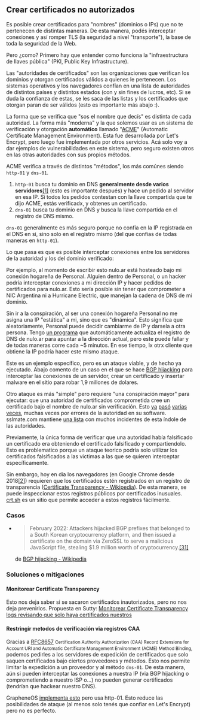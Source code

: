 ## Crear certificados no autorizados

Es posible crear certificados para "nombres" (dominios o IPs) que no te pertenecen de distintas maneras. De esta manera, podés interceptar conexiones y así romper TLS (la seguridad a nivel "transporte"), la base de toda la seguridad de la Web.

Pero ¿como? Primero hay que entender como funciona la "infraestructura de llaves pública" (PKI, Public Key Infrastructure).

Las "autoridades de certificados" son las organizaciones que verifican los dominios y otorgan certificados válidos a quienes le pertenecen. Los sistemas operativos y los navegadores confían en una lista de autoridades de distintos países y distintos estados (con y sin fines de lucros, etc). Si se duda la confianza de estas, se les saca de las listas y los certificados que otorgan paran de ser válidos (esto es importante más abajo :).

La forma que se verifica que "sos el nombre que decís" es distinta de cada autoridad. La forma más "moderna" y la que solemos usar es un sistema de verificación y otorgación **automático** llamado "[ACME]" (Automatic Certificate Management Environment). Esta fue desarrollada por Let's Encrypt, pero luego fue implementada por otros servicios. Acá solo voy a dar ejemplos de vulnerabilidades en este sistema, pero seguro existen otros en las otras autoridades con sus propios métodos.

ACME verifica a través de distintos "métodos", los más comúnes siendo `http-01` y `dns-01`.

1. `http-01` busca tu dominio en DNS **generalmente desde varios servidores**[[1]](https://letsencrypt.org/docs/challenge-types/) (esto es importante después) y hace un pedido al servidor en esa IP. Si todos los pedidos contestan con la llave compartida que te dijo ACME, estás verificadx, y obtenes un certificado.
2. `dns-01` busca tu dominio en DNS y busca la llave compartida en el registro de DNS mismo.

`dns-01` generalmente es más seguro porque no confía en la IP registrada en el DNS en si, sino solo en el registro mismo (del que confias de todas maneras en `http-01`).

Lo que pasa es que es posible interceptar conexiones entre los servidores de la autoridad y los del dominio verificado:

Por ejemplo, al momento de escribir esto nulo.ar está hosteado bajo mi conexión hogareña de Personal. Alguien dentro de Personal, o un hacker podría interceptar conexiones a mi dirección IP y hacer pedidos de certificados para nulo.ar. Esto sería posible sin tener que comprometer a NIC Argentina ni a Hurricane Electric, que manejan la cadena de DNS de mi dominio.

Sin ir a la conspiración, al ser una conexión hogareña Personal no me asigna una IP "estática" a mi, sino que es "dinámica". Esto significa que aleatoriamente, Personal puede decidir cambiarme de IP y darsela a otra persona. Tengo [un programa](https://gitea.nulo.in/Nulo/ddnser) que automáticamente actualiza el registro de DNS de nulo.ar para apuntar a la dirección actual, pero este puede fallar y de todas maneras corre cada ~5 minutos. En ese tiempo, lx otrx cliente que obtiene la IP podría hacer este mismo ataque.

Este es un ejemplo específico, pero es un ataque viable, y de hecho ya ejecutado. Abajo comento de un caso en el que se hace [BGP hijacking][BGP hijacking - Wikipedia] para interceptar las conexiones de un servidor, crear un certificado y insertar malware en el sitio para robar 1,9 millones de dolares.

Otro ataque es más "simple" pero requiere "una conspiración mayor" para ejecutar: que una autoridad de certificados comprometida cree un certificado bajo el nombre de nulo.ar sin verificación. Esto [ya](https://www.techrepublic.com/article/compromised-certificate-authorities-how-to-protect-yourself/) [pasó](https://blog.mozilla.org/security/2011/03/25/comodo-certificate-issue-follow-up/) [varias](https://www.mail-archive.com/dev-security-policy@lists.mozilla.org/msg05455.html) [veces](https://bugzilla.mozilla.org/show_bug.cgi?id=1496088), muchas veces por errores de la autoridad en su software. sslmate.com mantiene [una lista](https://sslmate.com/resources/certificate_authority_failures) con muchos incidentes de esta índole de las autoridades.

Previamente, la única forma de verificar que una autoridad había falsificado un certificado era obteniendo el certificado falsificado y compartiendolo. Esto es problematico porque un ataque teorico podría solo utilizar los certificados falsificados a las victimas a las que se quieren interceptar específicamente.

Sin embargo, hoy en día los navegadores (en Google Chrome desde 2018[[2]](https://groups.google.com/a/chromium.org/g/ct-policy/c/wHILiYf31DE/m/iMFmpMEkAQAJ)) requieren que los certificados estén registrados en un registro de transparencia ([Certificate Transparency - Wikipedia](https://en.wikipedia.org/wiki/Certificate_Transparency)). De esta manera, se puede inspeccionar estos registros públicos por certificados inusuales. [crt.sh](https://crt.sh/) es un sitio que permite acceder a estos registros fácilmente.

[ACME]: https://en.wikipedia.org/wiki/Automatic_Certificate_Management_Environment

### Casos

-   > February 2022: Attackers hijacked BGP prefixes that belonged to a South Korean cryptocurrency platform, and then issued a certificate on the domain via ZeroSSL to serve a malicious JavaScript file, stealing $1.9 million worth of cryptocurrency.[[31]](https://therecord.media/klayswap-crypto-users-lose-funds-after-bgp-hijack)

    de [BGP hijacking - Wikipedia](https://en.wikipedia.org/w/index.php?title=BGP_hijacking&oldid=1146362657)

[BGP hijacking - Wikipedia]: https://en.wikipedia.org/index.php?title=BGP_hijacking

### Soluciones o mitigaciones

#### Monitorear Certificate Transparency

Esto nos deja saber si se sacaron certificados inautorizados, pero no nos deja prevenirlos. Propuesta en Sutty: [Monitorear Certificate Transparency logs revisando que solo haya certificados nuestros](https://0xacab.org/sutty/sutty/-/issues/8880)

#### Restringir metodos de verificación via registros CAA

Gracias a [RFC8657] <small>Certification Authority Authorization (CAA) Record Extensions for Account URI and Automatic Certificate Management Environment (ACME) Method Binding</small>, podemos pedirles a los servidores de expedición de certificados que solo saquen certificados bajo ciertos proveedores y métodos. Esto nos permite limitar la expedición a un proveedor y al método `dns-01`. De esta manera, aún si pueden interceptar las conexiones a nuestra IP (via BGP hijacking o comprometiendo a nuestro ISP o...) no pueden generar certificados (tendrían que hackear nuestro DNS).

GrapheneOS [implementa esto](https://github.com/GrapheneOS/ns1.grapheneos.org/blob/bc06ac067c5786180cceccdf8466b0a94a1a7e5c/zones.yaml#LL23C65-L23C65) pero usa http-01. Esto reduce las posibilidades de ataque (al menos solo tenés que confiar en Let's Encrypt) pero no es perfecto.

[RFC8657]: https://datatracker.ietf.org/doc/html/rfc8657
